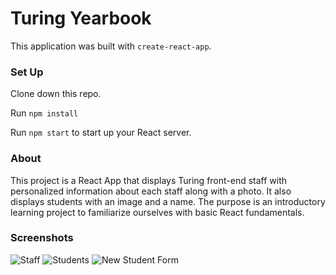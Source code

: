 # Turing Yearbook

This application was built with `create-react-app`.

### Set Up

Clone down this repo.

Run `npm install`

Run `npm start` to start up your React server. 

### About

This project is a React App that displays Turing front-end staff with personalized information about each staff along with a photo.  It also displays students with an image and a name.  The purpose is an introductory learning project to familiarize ourselves with basic React fundamentals. 

### Screenshots

![Staff]('/src/images/staff.png')
![Students]('/src/images/students.png')
![New Student Form]('/src/images/form.png')


